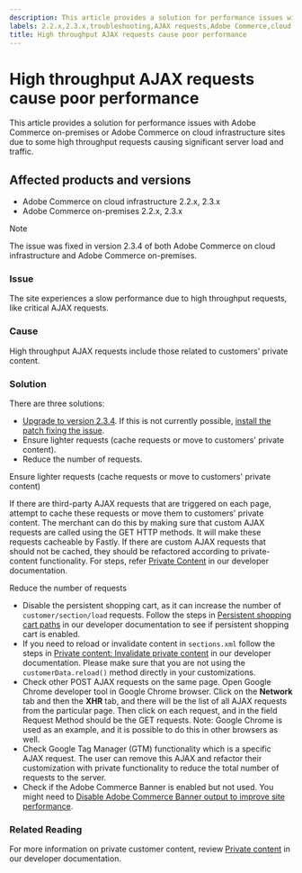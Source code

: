 ```yaml
---
description: This article provides a solution for performance issues with Adobe Commerce on-premises or Adobe Commerce on cloud infrastructure sites due to some high throughput requests causing significant server load and traffic.
labels: 2.2.x,2.3.x,troubleshooting,AJAX requests,Adobe Commerce,cloud infrastructure,on-premises,high throughput,how to,slow performance
title: High throughput AJAX requests cause poor performance
---
```


# High throughput AJAX requests cause poor performance

This article provides a solution for performance issues with Adobe Commerce on-premises or Adobe Commerce on cloud infrastructure sites due to some high throughput requests causing significant server load and traffic.

## Affected products and versions

* Adobe Commerce on cloud infrastructure 2.2.x, 2.3.x
* Adobe Commerce on-premises 2.2.x, 2.3.x

>[!NOTE]
>
>The issue was fixed in version 2.3.4 of both Adobe Commerce on cloud infrastructure and Adobe Commerce on-premises.

### Issue

The site experiences a slow performance due to high throughput requests, like critical AJAX requests.

### Cause

High throughput AJAX requests include those related to customers' private content.

### Solution

There are three solutions:

* [Upgrade to version 2.3.4](https://devdocs.magento.com/cloud/project/project-upgrade.html). If this is not currently possible, [install the patch fixing the issue](https://support.magento.com/hc/en-us/articles/360041095391-Performance-issues-caused-by-excessive-Ajax-requests-).
* Ensure lighter requests (cache requests or move to customers' private content).
* Reduce the number of requests.

<span class="wysiwyg-underline">Ensure lighter requests (cache requests or move to customers' private content)</span>

If there are third-party AJAX requests that are triggered on each page, attempt to cache these requests or move them to customers' private content. The merchant can do this by making sure that custom AJAX requests are called using the GET HTTP methods. It will make these requests cacheable by Fastly. If there are custom AJAX requests that should not be cached, they should be refactored according to private-content functionality. For steps, refer [Private Content](https://devdocs.magento.com/guides/v2.3/extension-dev-guide/cache/page-caching/private-content.html) in our developer documentation.

 <span class="wysiwyg-underline">Reduce the number of requests</span>

* Disable the persistent shopping cart, as it can increase the number of `customer/section/load` requests. Follow the steps in [Persistent shopping cart paths](https://devdocs.magento.com/guides/v2.3/config-guide/prod/config-reference-most.html#persistent-shopping-cart-paths) in our developer documentation to see if persistent shopping cart is enabled.
* If you need to reload or invalidate content in `sections.xml` follow the steps in [Private content: Invalidate private content](https://devdocs.magento.com/guides/v2.3/extension-dev-guide/cache/page-caching/private-content.html#invalidate-private-content) in our developer documentation. Please make sure that you are not using the `customerData.reload()` method directly in your customizations.
* Check other POST AJAX requests on the same page. Open Google Chrome developer tool in Google Chrome browser. Click on the **Network** tab and then the **XHR** tab, and there will be the list of all AJAX requests from the particular page. Then click on each request, and in the field Request Method should be the GET requests. Note: Google Chrome is used as an example, and it is possible to do this in other browsers as well.
* Check Google Tag Manager (GTM) functionality which is a specific AJAX request. The user can remove this AJAX and refactor their customization with private functionality to reduce the total number of requests to the server.
* Check if the Adobe Commerce Banner is enabled but not used. You might need to [Disable Adobe Commerce Banner output to improve site performance](https://support.magento.com/hc/en-us/articles/360035285852).

### Related Reading

For more information on private customer content, review [Private content](https://devdocs.magento.com/guides/v2.3/extension-dev-guide/cache/page-caching/private-content.html?itm_source=devdocs&itm_medium=search_page&itm_campaign=federated_search&itm_term=ajax%20requests) in our developer documentation.